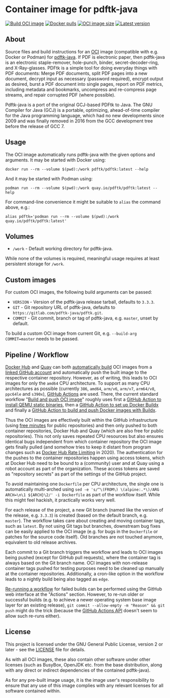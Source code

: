 # Container image for pdftk-java

[![Build OCI image](https://github.com/pdftk-java/pdftk-java-container/actions/workflows/image.yml/badge.svg)](https://github.com/pdftk-java/pdftk-java-container/actions/workflows/image.yml)
[![Docker pulls](https://img.shields.io/docker/pulls/pdftk/pdftk.svg)](https://hub.docker.com/r/pdftk/pdftk)
[![OCI image size](https://img.shields.io/docker/image-size/pdftk/pdftk/latest.svg)](https://hub.docker.com/r/pdftk/pdftk/tags)
[![Latest version](https://img.shields.io/docker/v/pdftk/pdftk.svg?sort=semver)](https://hub.docker.com/r/pdftk/pdftk/tags)

## About

Source files and build instructions for an [OCI](https://opencontainers.org/) image (compatible with e.g. Docker or Podman) for [pdftk-java](https://gitlab.com/pdftk-java/pdftk). If PDF is electronic paper, then pdftk-java is an electronic staple-remover, hole-punch, binder, secret-decoder-ring, and X-Ray-glasses. PDFtk is a simple tool for doing everyday things with PDF documents: Merge PDF documents, split PDF pages into a new document, decrypt input as necessary (password required), encrypt output as desired, burst a PDF document into single pages, report on PDF metrics, including metadata and bookmarks, uncompress and re-compress page streams, and repair corrupted PDF (where possible).
 
Pdftk-java is a port of the original GCJ-based PDFtk to Java. The GNU Compiler for Java (GCJ) is a portable, optimizing, ahead-of-time compiler for the Java programming language, which had no new developments since 2009 and was finally removed in 2016 from the GCC development tree before the release of GCC 7.

## Usage

The OCI image automatically runs pdftk-java with the given options and arguments. It may be started with Docker using:

```shell
docker run --rm --volume $(pwd):/work pdftk/pdftk:latest --help
```

And it may be started with Podman using:

```shell
podman run --rm --volume $(pwd):/work quay.io/pdftk/pdftk:latest --help
```

For command-line convenience it might be suitable to `alias` the command above, e.g.:

```shell
alias pdftk='podman run --rm --volume $(pwd):/work quay.io/pdftk/pdftk:latest'
```

## Volumes

  * `/work` - Default working directory for pdftk-java.

While none of the volumes is required, meaningful usage requires at least persistent storage for `/work`.

## Custom images

For custom OCI images, the following build arguments can be passed:

  * `VERSION` - Version of the pdftk-java release tarball, defaults to `3.3.3`.
  * `GIT` - Git repository URL of pdftk-java, defaults to `https://gitlab.com/pdftk-java/pdftk.git`.
  * `COMMIT` - Git commit, branch or tag of pdftk-java, e.g. `master`, unset by default.

To build a custom OCI image from current Git, e.g. `--build-arg COMMIT=master` needs to be passed.

## Pipeline / Workflow

[Docker Hub](https://hub.docker.com/) and [Quay](https://quay.io/) can both [automatically build](https://docs.docker.com/docker-hub/builds/) OCI images from a [linked GitHub account](https://docs.docker.com/docker-hub/builds/link-source/) and automatically push the built image to the respective container repository. However, as of writing, this leads to OCI images for only the `amd64` CPU architecture. To support as many CPU architectures as possible (currently `386`, `amd64`, `arm/v6`, `arm/v7`, `arm64/v8`, `ppc64le` and `s390x`), [GitHub Actions](https://github.com/features/actions) are used. There, the current standard workflow "[Build and push OCI image](.github/workflows/image.yml)" roughly uses first a [GitHub Action to install QEMU static binaries](https://github.com/docker/setup-qemu-action), then a [GitHub Action to set up Docker Buildx](https://github.com/docker/setup-buildx-action) and finally a [GitHub Action to build and push Docker images with Buildx](https://github.com/docker/build-push-action).

Thus the OCI images are effectively built within the GitHub infrastructure (using [free minutes](https://docs.github.com/en/github/setting-up-and-managing-billing-and-payments-on-github/about-billing-for-github-actions) for public repositories) and then only pushed to both container repositories, Docker Hub and Quay (which are also free for public repositories). This not only saves repeated CPU resources but also ensures identical bugs independent from which container repository the OCI image gets finally pulled (and somehow tries to keep it distant from program changes such as [Docker Hub Rate Limiting](https://www.docker.com/increase-rate-limits) in 2020). The authentication for the pushes to the container repositories happen using access tokens, which at Docker Hub need to be bound to a (community) user and at Quay using a robot account as part of the organization. These access tokens are saved as "repository secrets" as part of the settings of the GitHub project.

To avoid maintaining one `Dockerfile` per CPU architecture, the single one is automatically multi-arched using `sed -e 's/^\(FROM\) \(alpine:.*\)/ARG ARCH=\n\1 ${ARCH}\2/' -i Dockerfile` as part of the workflow itself. While this might feel hackish, it practically works very well.

For each release of the project, a new Git branch (named like the version of the release, e.g. `3.3.3`) is created (based on the default branch, e.g. `master`). The workflow takes care about creating and moving container tags, such as `latest`. By not using Git tags but branches, downstream bug fixes can be easily applied to the OCI image (e.g. for bugs in the `Dockerfile` or patches for the source code itself). Old branches are not touched anymore, equivalent to old release archives.

Each commit to a Git branch triggers the workflow and leads to OCI images being pushed (except for GitHub pull requests), where the container tag is always based on the Git branch name. OCI images with non-release container tags pushed for testing purposes need to be cleaned up manually at the container repositories. Additionally, a cron-like option in the workflow leads to a nightly build being also tagged as `edge`.

[Re-running a workflow](https://docs.github.com/en/actions/managing-workflow-runs/re-running-a-workflow) for failed builds can be performed using the GitHub web interface at the "Actions" section. However, to re-run older or successful builds (e.g. to achieve a newer operating system base image layer for an existing release), `git commit --allow-empty -m "Reason" && git push` might do the trick (because the [GitHub Actions API](https://stackoverflow.com/questions/56435547/how-do-i-re-run-github-actions) doesn't seem to allow such re-runs either).

## License

This project is licensed under the GNU General Public License, version 2 or later - see the [LICENSE](LICENSE) file for details.

As with all OCI images, these also contain other software under other licenses (such as BusyBox, OpenJDK etc. from the base distribution, along with any direct or indirect dependencies of the contained pdftk-java).

As for any pre-built image usage, it is the image user's responsibility to ensure that any use of this image complies with any relevant licenses for all software contained within.
